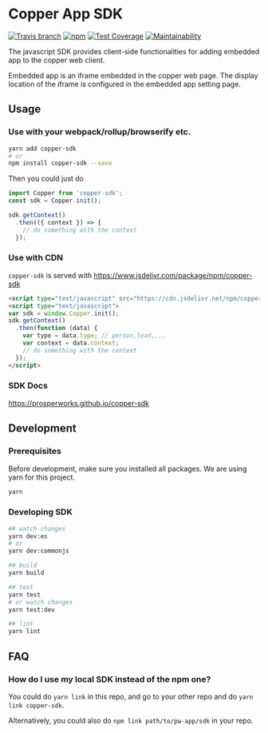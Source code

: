 Copper App SDK
====================

[![Travis branch](https://img.shields.io/travis/ProsperWorks/copper-sdk/master.svg?style=flat-square)](https://travis-ci.org/ProsperWorks/copper-sdk)
[![npm](https://img.shields.io/npm/v/copper-sdk.svg?style=flat-square)](https://www.npmjs.com/package/copper-sdk)
[![Test Coverage](https://api.codeclimate.com/v1/badges/d8ef6bf3d4669616c465/test_coverage)](https://codeclimate.com/github/ProsperWorks/copper-sdk/test_coverage)
[![Maintainability](https://api.codeclimate.com/v1/badges/d8ef6bf3d4669616c465/maintainability)](https://codeclimate.com/github/ProsperWorks/copper-sdk/maintainability)

The javascript SDK provides client-side functionalities for adding embedded app to the copper web client.

Embedded app is an iframe embedded in the copper web page. The display location of the iframe is configured in the embedded app setting page.

## Usage
### Use with your webpack/rollup/browserify etc.
```bash
yarn add copper-sdk
# or
npm install copper-sdk --save
```

Then you could just do
```javascript
import Copper from 'copper-sdk';
const sdk = Copper.init();

sdk.getContext()
  .then(({ context }) => {
    // do something with the context
  });
```

### Use with CDN
`copper-sdk` is served with https://www.jsdelivr.com/package/npm/copper-sdk

```html
<script type="text/javascript" src="https://cdn.jsdelivr.net/npm/copper-sdk@latest/dist/copper-sdk.min.js"></script>
<script type="text/javascript">
var sdk = window.Copper.init();
sdk.getContext()
  .then(function (data) {
    var type = data.type; // person,lead,...
    var context = data.context;
    // do something with the context
  });
</script>
```

### SDK Docs

https://prosperworks.github.io/copper-sdk

## Development
### Prerequisites
Before development, make sure you installed all packages. We are using yarn for this project.

```bash
yarn
```

### Developing SDK
```bash
## watch changes
yarn dev:es
# or
yarn dev:commonjs

## build
yarn build

## test
yarn test
# or watch changes
yarn test:dev

## lint
yarn lint
```

## FAQ
### How do I use my local SDK instead of the npm one?
You could do `yarn link` in this repo, and go to your other repo and do
`yarn link copper-sdk`.

Alternatively, you could also do `npm link path/to/pw-app/sdk` in your repo.
